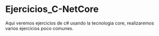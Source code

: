 # Ejercicios_C-NetCore
Aqui veremos ejercicios de c# usando la tecnologia core, realizaremos varios ejercicios poco comunes.
